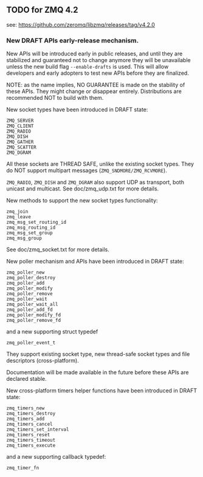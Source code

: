 ## TODO for ZMQ 4.2

see: https://github.com/zeromq/libzmq/releases/tag/v4.2.0
 
### New DRAFT APIs early-release mechanism.

New APIs will be introduced early in public releases, and until they are
stabilized and guaranteed not to change anymore they will be unavailable
unless the new build flag `--enable-drafts` is used. This will allow
developers and early adopters to test new APIs before they are
finalized.

NOTE: as the name implies, NO GUARANTEE is made on the stability of
these APIs. They might change or disappear entirely. Distributions are
recommended NOT to build with them.

New socket types have been introduced in DRAFT state:

    ZMQ_SERVER
	ZMQ_CLIENT
	ZMQ_RADIO
	ZMQ_DISH
	ZMQ_GATHER
	ZMQ_SCATTER
    ZMQ_DGRAM

All these sockets are THREAD SAFE, unlike the existing socket types.
They do NOT support multipart messages (`ZMQ_SNDMORE/ZMQ_RCVMORE`).

`ZMQ_RADIO`, `ZMQ_DISH` and `ZMQ_DGRAM` also support UDP as transport,
both unicast and multicast. See doc/zmq_udp.txt for more details.

New methods to support the new socket types functionality:

    zmq_join
	zmq_leave
	zmq_msg_set_routing_id
	zmq_msg_routing_id
    zmq_msg_set_group
	zmq_msg_group

See doc/zmq_socket.txt for more details.

New poller mechanism and APIs have been introduced in DRAFT state:

    zmq_poller_new
	zmq_poller_destroy
	zmq_poller_add
	zmq_poller_modify
    zmq_poller_remove
	zmq_poller_wait
	zmq_poller_wait_all
	zmq_poller_add_fd
    zmq_poller_modify_fd
	zmq_poller_remove_fd

and a new supporting struct typedef

    zmq_poller_event_t

They support existing socket type, new thread-safe socket types and file
descriptors (cross-platform).

Documentation will be made available in the future before these APIs are
declared stable.

New cross-platform timers helper functions have been introduced in DRAFT
state:

    zmq_timers_new
	zmq_timers_destroy
	zmq_timers_add
	zmq_timers_cancel
    zmq_timers_set_interval
	zmq_timers_reset
	zmq_timers_timeout
    zmq_timers_execute

and a new supporting callback typedef:

    zmq_timer_fn

